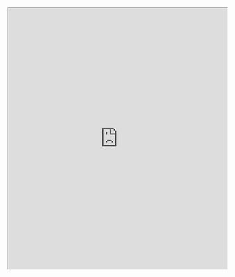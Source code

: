 <iframe src="https://drive.google.com/file/d/1RWUiRPI2JvmW3X-x_Wc4EN-KzhYkcsEB/preview" width="100%" height="600px"></iframe>
